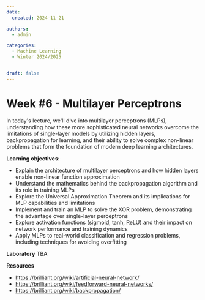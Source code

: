 ```yaml
---
date:
  created: 2024-11-21

authors:
  - admin

categories:
  - Machine Learning
  - Winter 2024/2025


draft: false
---
```


# Week #6 - Multilayer Perceptrons

In today's lecture, we'll dive into multilayer perceptrons (MLPs), understanding how these more sophisticated neural networks overcome the limitations of single-layer models by utilizing hidden layers, backpropagation for learning, and their ability to solve complex non-linear problems that form the foundation of modern deep learning architectures.

<!-- more -->

**Learning objectives:**
- Explain the architecture of multilayer perceptrons and how hidden layers enable non-linear function approximation
- Understand the mathematics behind the backpropagation algorithm and its role in training MLPs
- Explore the Universal Approximation Theorem and its implications for MLP capabilities and limitations
- Implement and train an MLP to solve the XOR problem, demonstrating the advantage over single-layer perceptrons
- Explore activation functions (sigmoid, tanh, ReLU) and their impact on network performance and training dynamics
- Apply MLPs to real-world classification and regression problems, including techniques for avoiding overfitting

**Laboratory**
TBA

**Resources**

- https://brilliant.org/wiki/artificial-neural-network/
- https://brilliant.org/wiki/feedforward-neural-networks/
- https://brilliant.org/wiki/backpropagation/